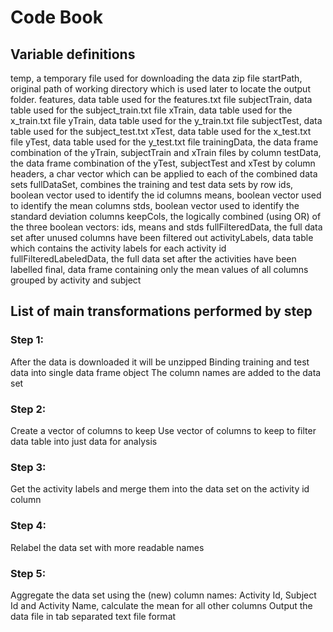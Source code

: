 # Code Book

## Variable definitions
temp, a temporary file used for downloading the data zip file
startPath, original path of working directory which is used later to locate the output folder.
features, data table used for the features.txt file
subjectTrain, data table used for the subject_train.txt file
xTrain, data table used for the x_train.txt file
yTrain, data table used for the y_train.txt file
subjectTest, data table used for the subject_test.txt
xTest, data table used for the x_test.txt file
yTest, data table used for the y_test.txt file
trainingData, the data frame combination of the yTrain, subjectTrain and xTrain files by column
testData, the data frame combination of the yTest, subjectTest and xTest by column
headers, a char vector which can be applied to each of the combined data sets
fullDataSet, combines the training and test data sets by row
ids, boolean vector used to identify the id columns
means, boolean vector used to identify the mean columns
stds, boolean vector used to identify the standard deviation columns
keepCols, the logically combined (using OR) of the three boolean vectors: ids, means and stds
fullFilteredData, the full data set after unused columns have been filtered out
activityLabels, data table which contains the activity labels for each activity id
fullFilteredLabeledData, the full data set after the activities have been labelled
final, data frame containing only the mean values of all columns grouped by activity and subject

## List of main transformations performed by step
### Step 1:
After the data is downloaded it will be unzipped
Binding training and test data into single data frame object
The column names are added to the data set

### Step 2:
Create a vector of columns to keep
Use vector of columns to keep to filter data table into just data for analysis

### Step 3:
Get the activity labels and merge them into the data set on the activity id column

### Step 4: 
Relabel the data set with more readable names

### Step 5:
Aggregate the data set using the (new) column names: Activity Id, Subject Id and Activity Name, calculate the mean for all other columns
Output the data file in tab separated text file format



